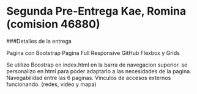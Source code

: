 # Segunda Pre-Entrega Kae, Romina (comision 46880)


###Detalles de la entrega

Pagina con Bootstrap
Pagina Full Responsive
GitHub
Flexbox y Grids

Se utilizo Boostrap en index.html en la barra de navegacion superior. se personalizo en html para poder adaptarlo a las necesidades de la pagina.
Navegabilidad entre las 6 paginas.
Vinculos de accesos externos funcionando. (redes, video y mapa)
